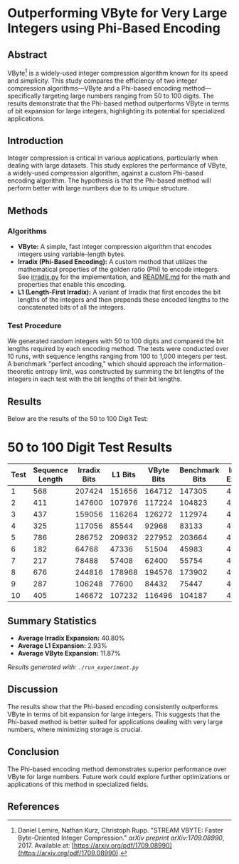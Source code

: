 # Outperforming VByte for Very Large Integers using Phi-Based Encoding

## Abstract
VByte[^1] is a widely-used integer compression algorithm known for its speed and simplicity. This study compares the efficiency of two integer compression algorithms—VByte and a Phi-based encoding method—specifically targeting large numbers ranging from 50 to 100 digits. The results demonstrate that the Phi-based method outperforms VByte in terms of bit expansion for large integers, highlighting its potential for specialized applications.

## Introduction
Integer compression is critical in various applications, particularly when dealing with large datasets. This study explores the performance of VByte, a widely-used compression algorithm, against a custom Phi-based encoding algorithm. The hypothesis is that the Phi-based method will perform better with large numbers due to its unique structure.

## Methods
### Algorithms
- **VByte:** A simple, fast integer compression algorithm that encodes integers using variable-length bytes.
- **Irradix (Phi-Based Encoding):** A custom method that utilizes the mathematical properties of the golden ratio (Phi) to encode integers. See [irradix.py](irradix.py) for the implementation, and [README.md](README.md) for the math and properties that enable this encoding.
- **L1 (Length-First Irradix):** A variant of Irradix that first encodes the bit lengths of the integers and then prepends these encoded lengths to the concatenated bits of all the integers.

### Test Procedure
We generated random integers with 50 to 100 digits and compared the bit lengths required by each encoding method. The tests were conducted over 10 runs, with sequence lengths ranging from 100 to 1,000 integers per test. A benchmark "perfect encoding," which should approach the information-theoretic entropy limit, was constructed by summing the bit lengths of the integers in each test with the bit lengths of their bit lengths.

## Results
Below are the results of the 50 to 100 Digit Test:

# 50 to 100 Digit Test Results

| Test | Sequence Length | Irradix Bits | L1 Bits | VByte Bits | Benchmark Bits | Irradix % Expansion | L1 % Expansion | VByte % Expansion |
|------|-----------------|--------------|---------|------------|----------------|--------------------|----------------|-------------------|
| 1 | 568 | 207424 | 151656 | 164712 | 147305 | 40.81% | 2.95% | 11.82% |
| 2 | 411 | 147600 | 107976 | 117224 | 104823 | 40.81% | 3.01% | 11.83% |
| 3 | 437 | 159056 | 116264 | 126272 | 112974 | 40.79% | 2.91% | 11.77% |
| 4 | 325 | 117056 | 85544 | 92968 | 83133 | 40.81% | 2.90% | 11.83% |
| 5 | 786 | 286752 | 209632 | 227952 | 203664 | 40.80% | 2.93% | 11.93% |
| 6 | 182 | 64768 | 47336 | 51504 | 45983 | 40.85% | 2.94% | 12.01% |
| 7 | 217 | 78488 | 57408 | 62400 | 55754 | 40.78% | 2.97% | 11.92% |
| 8 | 676 | 244816 | 178968 | 194576 | 173902 | 40.78% | 2.91% | 11.89% |
| 9 | 287 | 106248 | 77600 | 84432 | 75447 | 40.82% | 2.85% | 11.91% |
| 10 | 405 | 146672 | 107232 | 116496 | 104187 | 40.78% | 2.92% | 11.81% |

## Summary Statistics

- **Average Irradix Expansion:** 40.80%
- **Average L1 Expansion:** 2.93%
- **Average VByte Expansion:** 11.87%

*Results generated with: `./run_experiment.py`*

## Discussion

The results show that the Phi-based encoding consistently outperforms VByte in terms of bit expansion for large integers. This suggests that the Phi-based method is better suited for applications dealing with very large numbers, where minimizing storage is crucial.

## Conclusion

The Phi-based encoding method demonstrates superior performance over VByte for large numbers. Future work could explore further optimizations or applications of this method in specialized fields.

## References
[^1]: Daniel Lemire, Nathan Kurz, Christoph Rupp. "STREAM VBYTE: Faster Byte-Oriented Integer Compression." *arXiv preprint arXiv:1709.08990*, 2017. Available at: [https://arxiv.org/pdf/1709.08990](https://arxiv.org/pdf/1709.08990).


